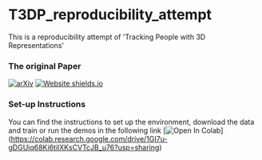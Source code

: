 # T3DP_reproducibility_attempt
This is a reproducibility attempt of 'Tracking People with 3D Representations' 
### The original Paper
[![arXiv](https://img.shields.io/badge/arXiv-2111.07868-00ff00.svg)](https://papers.nips.cc/paper/2021/hash/c74c4bf0dad9cbae3d80faa054b7d8ca-Abstract.html)       [![Website shields.io](https://img.shields.io/website-up-down-green-red/http/shields.io.svg)](http://people.eecs.berkeley.edu/~jathushan/T3DP/)  

### Set-up Instructions 
You can find the instructions to set up the environment, download the data and train or run the demos in the following link
 [![Open In Colab](https://colab.research.google.com/assets/colab-badge.svg)] (https://colab.research.google.com/drive/1GI7u-gDGUiq68Ki6tilXKsCVTcJB_u76?usp=sharing)
